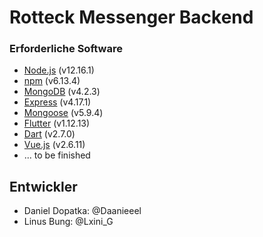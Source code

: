 # Rotteck Messenger Backend

### Erforderliche Software

- [Node.js](https://nodejs.org/en/) (v12.16.1)
- [npm](https://www.npmjs.com/) (v6.13.4)
- [MongoDB](https://www.mongodb.com/) (v4.2.3)
- [Express](https://expressjs.com/) (v4.17.1)
- [Mongoose](https://mongoosejs.com/) (v5.9.4)
- [Flutter](https://flutter.dev/) (v1.12.13)
- [Dart](https://dart.dev/) (v2.7.0)
- [Vue.js](https://vuejs.org/) (v2.6.11)
- ... to be finished

## Entwickler

- Daniel Dopatka: @Daanieeel
- Linus Bung: @Lxini_G